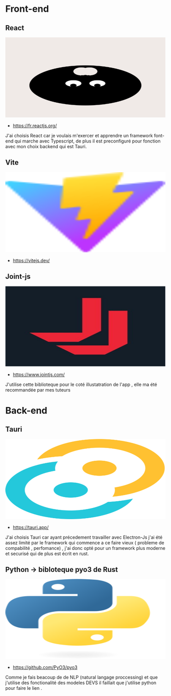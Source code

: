 # Front-end

## React  

<img src="./src/assets/react.svg" width="500" height="250">

* https://fr.reactjs.org/

J'ai choisis React car je voulais m'exercer et apprendre un framework font-end qui marche avec Typescript, de plus il est preconfiguré pour fonction avec mon choix backend qui est Tauri.

## Vite 

<img src="./src/assets/vite.svg" width="500" height="250">

* https://vitejs.dev/
##  Joint-js

<img src="./src/assets/jointjs.jpg" width="500" height="250">

* https://www.jointjs.com/

J'utilise cette biblioteque pour le coté illustatration de l'app , elle ma été recommandée par mes tuteurs



# Back-end


## Tauri

<img src="./src/assets/tauri.svg" width="500" height="250">

* https://tauri.app/

J'ai choisis Tauri car ayant précedement travailler avec Electron-Js j'ai été assez limité par le framework qui commence a ce faire vieux ( probleme de compabilité , perfomance) , j'ai donc opté pour un framework plus moderne et securisé qui de plus est écrit en rust.

## Python -> bibloteque pyo3 de Rust

<img src="./src/assets/python.svg" width="500" height="250">

* https://github.com/PyO3/pyo3

Comme je fais beacoup de de NLP (natural langage proccessing) et que j'utilise des fonctionalité des modeles DEVS il faillait que j'utilise python pour faire le lien . 